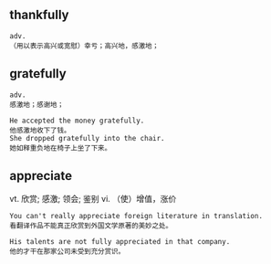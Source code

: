 ## thankfully
```
adv.
（用以表示高兴或宽慰）幸亏；高兴地，感激地；
```

## gratefully
```
adv.
感激地；感谢地；

He accepted the money gratefully.
他感激地收下了钱。
She dropped gratefully into the chair.
她如释重负地在椅子上坐了下来。
```

## appreciate
vt. 欣赏; 感激; 领会; 鉴别 vi. （使）增值，涨价
```
You can't really appreciate foreign literature in translation.
看翻译作品不能真正欣赏到外国文学原著的美妙之处。

His talents are not fully appreciated in that company.
他的才干在那家公司未受到充分赏识。
```